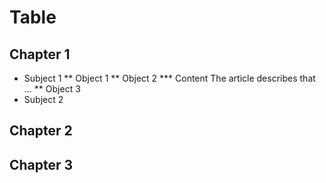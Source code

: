 # Table
## Chapter 1
* Subject 1
 ** Object 1
 ** Object 2
     *** Content
     The article describes that ...
 ** Object 3
* Subject 2

## Chapter 2 

## Chapter 3
